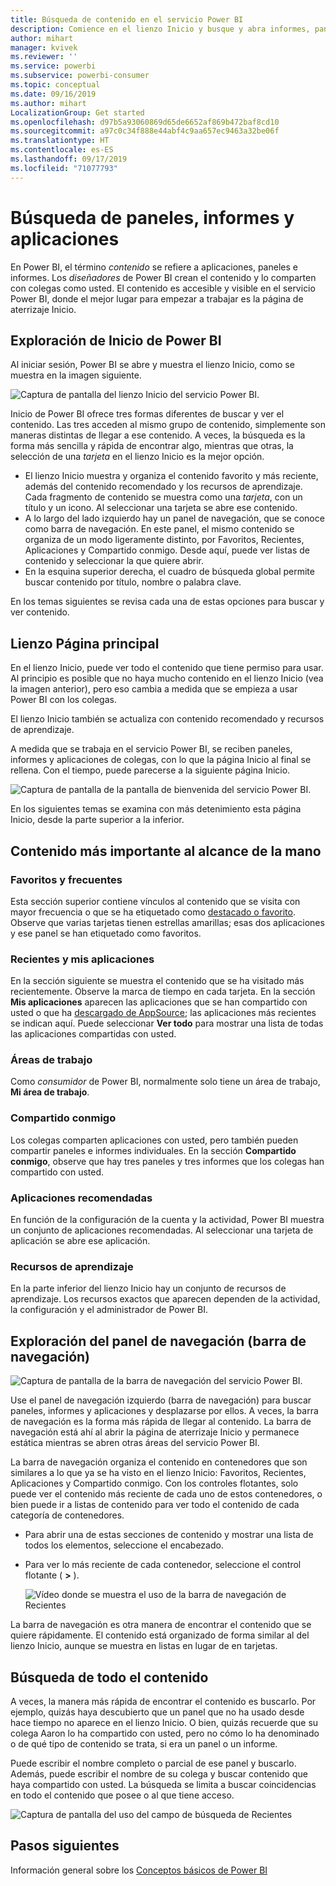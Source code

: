 ```yaml
---
title: Búsqueda de contenido en el servicio Power BI
description: Comience en el lienzo Inicio y busque y abra informes, paneles y aplicaciones.
author: mihart
manager: kvivek
ms.reviewer: ''
ms.service: powerbi
ms.subservice: powerbi-consumer
ms.topic: conceptual
ms.date: 09/16/2019
ms.author: mihart
LocalizationGroup: Get started
ms.openlocfilehash: d97b5a93060869d65de6652af869b472baf8cd10
ms.sourcegitcommit: a97c0c34f888e44abf4c9aa657ec9463a32be06f
ms.translationtype: HT
ms.contentlocale: es-ES
ms.lasthandoff: 09/17/2019
ms.locfileid: "71077793"
---
```

# <a name="find-your-dashboards-reports-and-apps"></a>Búsqueda de paneles, informes y aplicaciones
En Power BI, el término *contenido* se refiere a aplicaciones, paneles e informes. Los *diseñadores* de Power BI crean el contenido y lo comparten con colegas como usted. El contenido es accesible y visible en el servicio Power BI, donde el mejor lugar para empezar a trabajar es la página de aterrizaje Inicio.

## <a name="explore-power-bi-home"></a>Exploración de Inicio de Power BI
Al iniciar sesión, Power BI se abre y muestra el lienzo Inicio, como se muestra en la imagen siguiente.
 
![Captura de pantalla del lienzo Inicio del servicio Power BI.](media/end-user-home/power-bi-home.png)

Inicio de Power BI ofrece tres formas diferentes de buscar y ver el contenido. Las tres acceden al mismo grupo de contenido, simplemente son maneras distintas de llegar a ese contenido. A veces, la búsqueda es la forma más sencilla y rápida de encontrar algo, mientras que otras, la selección de una *tarjeta* en el lienzo Inicio es la mejor opción.

- El lienzo Inicio muestra y organiza el contenido favorito y más reciente, además del contenido recomendado y los recursos de aprendizaje. Cada fragmento de contenido se muestra como una *tarjeta*, con un título y un icono. Al seleccionar una tarjeta se abre ese contenido.
- A lo largo del lado izquierdo hay un panel de navegación, que se conoce como barra de navegación. En este panel, el mismo contenido se organiza de un modo ligeramente distinto, por Favoritos, Recientes, Aplicaciones y Compartido conmigo. Desde aquí, puede ver listas de contenido y seleccionar la que quiere abrir.
- En la esquina superior derecha, el cuadro de búsqueda global permite buscar contenido por título, nombre o palabra clave.

En los temas siguientes se revisa cada una de estas opciones para buscar y ver contenido.

## <a name="home-canvas"></a>Lienzo Página principal
En el lienzo Inicio, puede ver todo el contenido que tiene permiso para usar. Al principio es posible que no haya mucho contenido en el lienzo Inicio (vea la imagen anterior), pero eso cambia a medida que se empieza a usar Power BI con los colegas.

El lienzo Inicio también se actualiza con contenido recomendado y recursos de aprendizaje. 
 
A medida que se trabaja en el servicio Power BI, se reciben paneles, informes y aplicaciones de colegas, con lo que la página Inicio al final se rellena. Con el tiempo, puede parecerse a la siguiente página Inicio.

![Captura de pantalla de la pantalla de bienvenida del servicio Power BI.](media/end-user-home/power-bi-home-older.png)

 
En los siguientes temas se examina con más detenimiento esta página Inicio, desde la parte superior a la inferior.

## <a name="most-important-content-at-your-fingertips"></a>Contenido más importante al alcance de la mano

### <a name="favorites-and-frequents"></a>Favoritos y frecuentes
Esta sección superior contiene vínculos al contenido que se visita con mayor frecuencia o que se ha etiquetado como [destacado o favorito](end-user-favorite.md). Observe que varias tarjetas tienen estrellas amarillas; esas dos aplicaciones y ese panel se han etiquetado como favoritos.
 
### <a name="recents-and-my-apps"></a>Recientes y mis aplicaciones
En la sección siguiente se muestra el contenido que se ha visitado más recientemente. Observe la marca de tiempo en cada tarjeta. En la sección **Mis aplicaciones** aparecen las aplicaciones que se han compartido con usted o que ha [descargado de AppSource](end-user-apps.md); las aplicaciones más recientes se indican aquí. Puede seleccionar **Ver todo** para mostrar una lista de todas las aplicaciones compartidas con usted.

### <a name="workspaces"></a>Áreas de trabajo
Como *consumidor* de Power BI, normalmente solo tiene un área de trabajo, **Mi área de trabajo**. 

### <a name="shared-with-me"></a>Compartido conmigo
Los colegas comparten aplicaciones con usted, pero también pueden compartir paneles e informes individuales. En la sección **Compartido conmigo**, observe que hay tres paneles y tres informes que los colegas han compartido con usted.

### <a name="recommended-apps"></a>Aplicaciones recomendadas
En función de la configuración de la cuenta y la actividad, Power BI muestra un conjunto de aplicaciones recomendadas. Al seleccionar una tarjeta de aplicación se abre ese aplicación.
 
### <a name="learning-resources"></a>Recursos de aprendizaje
En la parte inferior del lienzo Inicio hay un conjunto de recursos de aprendizaje. Los recursos exactos que aparecen dependen de la actividad, la configuración y el administrador de Power BI. 
 
## <a name="explore-the-navigation-pane-nav-bar"></a>Exploración del panel de navegación (barra de navegación)

![Captura de pantalla de la barra de navegación del servicio Power BI.](media/end-user-home/power-bi-nav-bar.png)


Use el panel de navegación izquierdo (barra de navegación) para buscar paneles, informes y aplicaciones y desplazarse por ellos. A veces, la barra de navegación es la forma más rápida de llegar al contenido.
La barra de navegación está ahí al abrir la página de aterrizaje Inicio y permanece estática mientras se abren otras áreas del servicio Power BI.
  
La barra de navegación organiza el contenido en contenedores que son similares a lo que ya se ha visto en el lienzo Inicio: Favoritos, Recientes, Aplicaciones y Compartido conmigo. Con los controles flotantes, solo puede ver el contenido más reciente de cada uno de estos contenedores, o bien puede ir a listas de contenido para ver todo el contenido de cada categoría de contenedores.
 
- Para abrir una de estas secciones de contenido y mostrar una lista de todos los elementos, seleccione el encabezado.
- Para ver lo más reciente de cada contenedor, seleccione el control flotante ( **>** ).

    ![Vídeo donde se muestra el uso de la barra de navegación de Recientes](media/end-user-home/power-bi-nav-bar.gif)

 
La barra de navegación es otra manera de encontrar el contenido que se quiere rápidamente. El contenido está organizado de forma similar al del lienzo Inicio, aunque se muestra en listas en lugar de en tarjetas. 

## <a name="search-all-of-your-content"></a>Búsqueda de todo el contenido
A veces, la manera más rápida de encontrar el contenido es buscarlo. Por ejemplo, quizás haya descubierto que un panel que no ha usado desde hace tiempo no aparece en el lienzo Inicio. O bien, quizás recuerde que su colega Aaron lo ha compartido con usted, pero no cómo lo ha denominado o de qué tipo de contenido se trata, si era un panel o un informe.
 
Puede escribir el nombre completo o parcial de ese panel y buscarlo. Además, puede escribir el nombre de su colega y buscar contenido que haya compartido con usted. La búsqueda se limita a buscar coincidencias en todo el contenido que posee o al que tiene acceso.

![Captura de pantalla del uso del campo de búsqueda de Recientes](media/end-user-home/power-bi-search.png)

## <a name="next-steps"></a>Pasos siguientes
Información general sobre los [Conceptos básicos de Power BI](end-user-basic-concepts.md)
